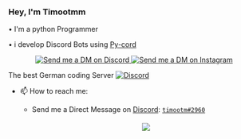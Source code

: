### Hey, I'm Timootmm

• I'm a python Programmer

• i develop Discord Bots using [Py-cord](https://github.com/Pycord-Development)

<p align="center">
  <a href="https://discord.com/users/1078242409495932969" target="_blank">
    <img src="https://img.shields.io/badge/-Discord-5865F2?style=for-the-badge&logo=discord&logoColor=white" alt="Send me a DM on Discord">
  </a>
  <a href="https://www.instagram.com/mccoderpy/" target="_blank">
    <img src="https://img.shields.io/badge/-Instagram-EC3B83?style=for-the-badge&logo=instagram&logoColor=white" alt="Send me a DM on Instagram">
  </a>

The best German coding Server
[![Discord](https://img.shields.io/discord/1010915072694046794?style=for-the-badge&logo=discord&logoColor=White&labelColor=Blue&color=Blue)](HTTPS://discord.gg/codingkeks)

- 📫 How to reach me: 
  
  - Send me a Direct Message on [Discord](https://discord.com): [`timootm#2960`](https://discord.com/users/1078242409495932969)

    <center>
        <img src="https://discord.c99.nl/widget/theme-1/1078242409495932969.png" style='padding: 5px'>
    </center>

